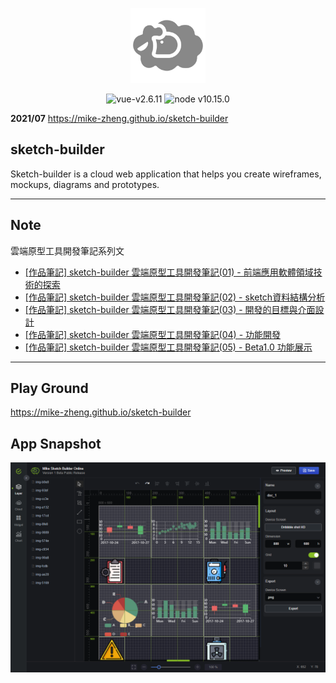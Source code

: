 <p align="center">
<a href="https://mike-zheng.github.io/sketch-builder" target="_blank" rel="noopener noreferrer">
<p align="center"><img width="120" src="img/icons/android-chrome-192x192.png" alt="sketch-builder"></p>
</a>
</p>


<p align="center">
  <img src="https://img.shields.io/badge/vue-v2.6.11-green" alt="vue-v2.6.11">
   <img src="https://img.shields.io/badge/node-v10.15.0-red" alt="node v10.15.0">
</p>




**2021/07** https://mike-zheng.github.io/sketch-builder

## sketch-builder


Sketch-builder is a cloud web application that helps you create wireframes, mockups, diagrams and prototypes.


--------------------------------------
## Note

雲端原型工具開發筆記系列文
* [[作品筆記] sketch-builder 雲端原型工具開發筆記(01) - 前端應用軟體領域技術的探索](https://mike-zheng.github.io/posts/sbuild01/)
* [[作品筆記] sketch-builder 雲端原型工具開發筆記(02) - sketch資料結構分析](https://mike-zheng.github.io/posts/sbuild02/)
* [[作品筆記] sketch-builder 雲端原型工具開發筆記(03) - 開發的目標與介面設計](https://mike-zheng.github.io/posts/sbuild03/)
* [[作品筆記] sketch-builder 雲端原型工具開發筆記(04)  - 功能開發](https://mike-zheng.github.io/posts/sbuild04/)
* [[作品筆記] sketch-builder 雲端原型工具開發筆記(05)  - Beta1.0 功能展示](https://mike-zheng.github.io/posts/sbuild05/)


--------------------------------------

## Play Ground

https://mike-zheng.github.io/sketch-builder


## App Snapshot


![app screen](img/app.png)

